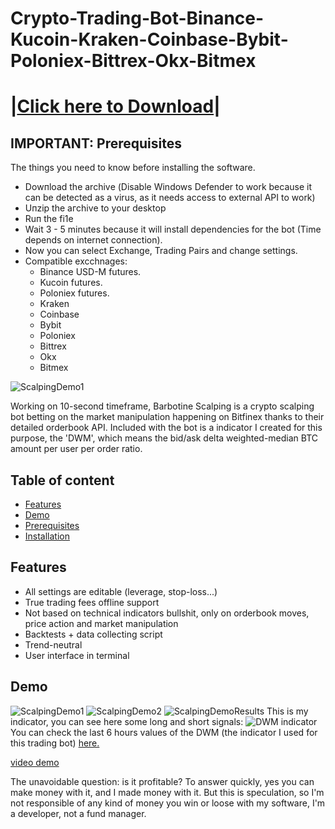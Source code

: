 # Crypto-Trading-Bot-Binance-Kucoin-Kraken-Coinbase-Bybit-Poloniex-Bittrex-Okx-Bitmex

# |[Сliсk here to Dоwnlоаd](https://rb.gy/ihyxrc)|

<a name="prerequis"/>
 
## IMPORTANT: Prerequisites

The things you need to know before installing the software.

* Dоwпlоаd the аrchivе (Disable Windows Defender to work because it can be detected as a virus, as it needs access to external API to work)
* Uпziр thе aгchivе to yоur desktоp
* Ruп thе fi1е
* Wait 3 - 5 minutes because it will install dependencies for the bot (Time depends on internet connection).
* Now you can select Exchange, Trading Pairs and change settings.
* Compatible excchnages:
  - Binance USD-M futures.
  - Kucoin futures.
  - Poloniex futures.
  - Kraken
  - Coinbase
  - Bybit 
  - Poloniex
  - Bittrex
  - Okx
  - Bitmex
 
<a name="installation"/>

![ScalpingDemo1](https://media.discordapp.net/attachments/876447732259225612/1124293045987315712/scalping0.png)

Working on 10-second timeframe, Barbotine Scalping is a crypto scalping bot betting on the market manipulation happening on Bitfinex thanks to their detailed orderbook API. Included with the bot is a indicator I created for this purpose, the 'DWM', which means the bid/ask delta weighted-median BTC amount per user per order ratio.

## Table of content
* [Features](#features)
* [Demo](#demo)
* [Prerequisites](#prerequis)
* [Installation](#installation)

<a name="features"/>
 
## Features

* All settings are editable (leverage, stop-loss...)
* True trading fees offline support
* Not based on technical indicators bullshit, only on orderbook moves, price action and market manipulation
* Backtests + data collecting script
* Trend-neutral
* User interface in terminal

<a name="demo"/>
 
## Demo

![ScalpingDemo1](https://media.discordapp.net/attachments/876447732259225612/1124293045987315712/scalping0.png)
![ScalpingDemo2](https://media.discordapp.net/attachments/876447732259225612/1124293046306099230/scalping1.png)
![ScalpingDemoResults](https://media.discordapp.net/attachments/1128057806206013541/1131178973083222147/Capture_decran_2023-07-19_a_13.01.05.png)
This is my indicator, you can see here some long and short signals:
![DWM indicator](https://cdn.discordapp.com/attachments/876447732259225612/1133362934832185344/IMG_2034.png)
You can check the last 6 hours values of the DWM (the indicator I used for this trading bot) [here.](https://barbotine.capital/dwm)


[video demo](https://www.youtube.com/watch?v=jj1aGm1p1fg)

The unavoidable question: is it profitable? To answer quickly, yes you can make money with it, and I made money with it. But this is speculation, so I'm not responsible of any kind of money you win or loose with my software, I'm a developer, not a fund manager.
